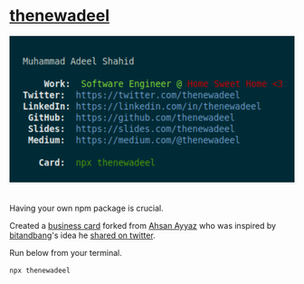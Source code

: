 # [thenewadeel](https://www.npmjs.com/package/thenewadeel)

<center><img width="550" style="margin-bottom: 20px;" src="img/card.png" /></center>

Having your own npm package is crucial.

Created a [business card](https://www.npmjs.com/package/thenewadeel) forked from [Ahsan Ayyaz](https://www.npmjs.com/package/ahsanayaz) who was inspired by [bitandbang](https://twitter.com/bitandbang)'s idea he [shared on twitter](https://twitter.com/bitandbang/status/1075473070368919552).


Run below from your terminal.
```bash
npx thenewadeel
```
